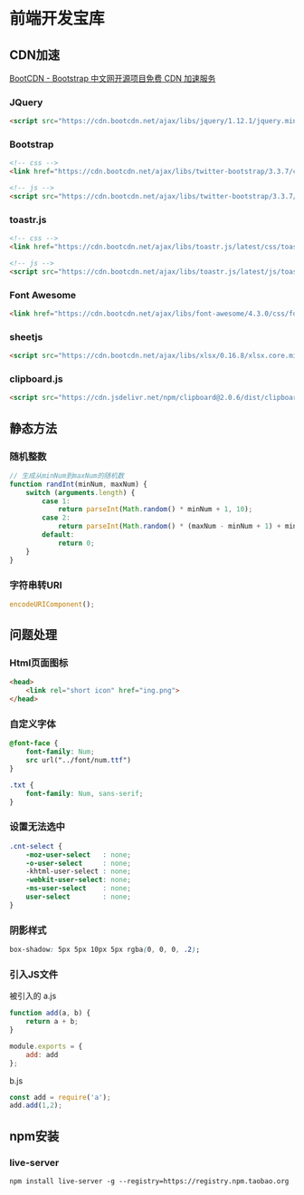 # 前端开发宝库

## CDN加速

[BootCDN - Bootstrap 中文网开源项目免费 CDN 加速服务](https://www.bootcdn.cn/)

### JQuery

```html
<script src="https://cdn.bootcdn.net/ajax/libs/jquery/1.12.1/jquery.min.js"></script>
```



### Bootstrap 

```html
<!-- css -->
<link href="https://cdn.bootcdn.net/ajax/libs/twitter-bootstrap/3.3.7/css/bootstrap.min.css" rel="stylesheet">

<!-- js -->
<script src="https://cdn.bootcdn.net/ajax/libs/twitter-bootstrap/3.3.7/js/bootstrap.min.js"></script>
```



### toastr.js

```html
<!-- css -->
<link href="https://cdn.bootcdn.net/ajax/libs/toastr.js/latest/css/toastr.min.css" rel="stylesheet">

<!-- js -->
<script src="https://cdn.bootcdn.net/ajax/libs/toastr.js/latest/js/toastr.min.js"></script>
```



### Font Awesome

```html
<link href="https://cdn.bootcdn.net/ajax/libs/font-awesome/4.3.0/css/font-awesome.min.css" rel="stylesheet">
```



### sheetjs

```html
<script src="https://cdn.bootcdn.net/ajax/libs/xlsx/0.16.8/xlsx.core.min.js"></script>
```



### clipboard.js

```html
<script src="https://cdn.jsdelivr.net/npm/clipboard@2.0.6/dist/clipboard.min.js"></script>
```



## 静态方法

### 随机整数

```javascript
// 生成从minNum到maxNum的随机数
function randInt(minNum, maxNum) {
    switch (arguments.length) {
        case 1:
            return parseInt(Math.random() * minNum + 1, 10);
        case 2:
            return parseInt(Math.random() * (maxNum - minNum + 1) + minNum, 10);
        default:
            return 0;
    }
}
```



### 字符串转URI

```javascript
encodeURIComponent();
```



## 问题处理

### Html页面图标

```html
<head>
	<link rel="short icon" href="ing.png">
</head>
```



### 自定义字体

```css
@font-face {
    font-family: Num;
    src url("../font/num.ttf")
}

.txt {
	font-family: Num, sans-serif;
}
```



### 设置无法选中

```css
.cnt-select {
    -moz-user-select   : none;
    -o-user-select     : none;
    -khtml-user-select : none;
    -webkit-user-select: none;
    -ms-user-select    : none;
    user-select        : none;
}
```



### 阴影样式

```css
box-shadow: 5px 5px 10px 5px rgba(0, 0, 0, .2);
```



### 引入JS文件

被引入的 a.js

```javascript
function add(a, b) {
    return a + b;
}

module.exports = {
    add: add
};
```

b.js

```javascript
const add = require('a');
add.add(1,2);
```





## npm安装

### live-server

```shell
npm install live-server -g --registry=https://registry.npm.taobao.org
```

